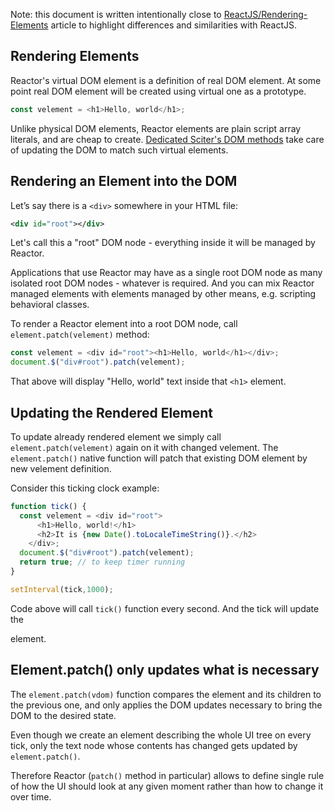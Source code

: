 Note: this document is written intentionally close to [ReactJS/Rendering-Elements](https://reactjs.org/docs/rendering-elements.html) article to highlight differences and similarities with ReactJS.

## Rendering Elements

Reactor's virtual DOM element is a definition of real DOM element. At some point real DOM element will be created using virtual one as a prototype.

```JavaScript
const velement = <h1>Hello, world</h1>;
```

Unlike physical DOM elements, Reactor elements are plain script array literals, and are cheap to create. [Dedicated Sciter's DOM methods](JSX.md) take care of updating the DOM to match such virtual elements.

## Rendering an Element into the DOM

Let’s say there is a `<div>` somewhere in your HTML file:

```XML
<div id="root"></div>
```

Let's call this a "root" DOM node - everything inside it will be managed by Reactor.

Applications that use Reactor may have as a single root DOM node as many isolated root DOM nodes - whatever is required. And you can mix Reactor managed elements with elements managed by other means, e.g. scripting behavioral classes.

To render a Reactor element into a root DOM node, call `element.patch(velement)` method:

```JavaScript
const velement = <div id="root"><h1>Hello, world</h1></div>;
document.$("div#root").patch(velement);
```

That above will display "Hello, world" text inside that `<h1>` element.

## Updating the Rendered Element

To update already rendered element we simply call `element.patch(velement)` again on it with changed velement. The `element.patch()` native function will patch that existing DOM element by new velement definition.

Consider this ticking clock example:

```JavaScript
function tick() {
  const velement = <div id="root">
      <h1>Hello, world!</h1>
      <h2>It is {new Date().toLocaleTimeString()}.</h2>
    </div>;
  document.$("div#root").patch(velement);
  return true; // to keep timer running
}

setInterval(tick,1000);
```

Code above will call `tick()` function every second. And the tick will update the <div> element.

## Element.patch() only updates what is necessary

The `element.patch(vdom)` function compares the element and its children to the previous one, and only applies the DOM updates necessary to bring the DOM to the desired state.

Even though we create an element describing the whole UI tree on every tick, only the text node whose contents has changed gets updated by `element.patch()`.

Therefore Reactor (`patch()` method in particular) allows to define single rule of how the UI should look at any given moment rather than how to change it over time.